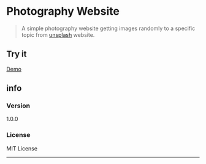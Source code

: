 # Photography Website

> A simple photography website getting images randomly to a specific topic from [unsplash](https://unsplash.com "Visite the website for free HD images") website.

## Try it

[Demo](https://bousbissikouceila.github.io/simple-photography-website "Click to have an idea")

## info

### Version

1.0.0

### License

MIT License

---
